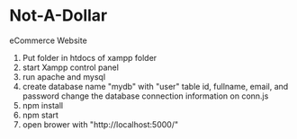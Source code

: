 # Not-A-Dollar
eCommerce Website

1. Put folder in htdocs of xampp folder
2. start Xampp control panel
3. run apache and mysql
4. create database name "mydb" with "user" table 
    id, fullname, email, and password
   change the database connection information on conn.js 
5. npm install
6. npm start
7. open brower with "http://localhost:5000/"
